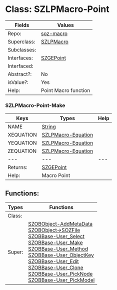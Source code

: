 
# Class:	SZLPMacro-Point

| Fields | Values |
| --------- | --------- |
| Repo: | [soz-macro](/repos/soz-macro.html) |
| Superclass: | [SZLPMacro](SZLPMacro.html) |
| Subclasses: |  |
| Interfaces: | [SZGEPoint](SZGEPoint.html) |
| Interfaced: |  |
| Abstract?: | No |
| isValue?: | Yes |
| Help: | Point Macro function |

### SZLPMacro-Point-Make

| Keys | Types | Help |
| --------- | --------- | --------- |
| NAME | [String](String.html) |  |
| XEQUATION | [SZLPMacro-Equation](SZLPMacro-Equation.html) |  |
| YEQUATION | [SZLPMacro-Equation](SZLPMacro-Equation.html) |  |
| ZEQUATION | [SZLPMacro-Equation](SZLPMacro-Equation.html) |  |
| --- | --- | --- |
| Returns: | [SZGEPoint](SZGEPoint.html) |
| Help: | Macro Point |


## Functions:

| Types | Functions |
| --------- | --------- |
| Class: |  |
| Super: | [SZOBObject-AddMetaData](SZOBObject.html) <br> [SZOBObject->SOZFile](SZOBObject.html) <br> [SZOBBase-User_Select](SZOBBase.html) <br> [SZOBBase-User_Make](SZOBBase.html) <br> [SZOBBase-User_Method](SZOBBase.html) <br> [SZOBBase-User_ObjectKey](SZOBBase.html) <br> [SZOBBase-User_Edit](SZOBBase.html) <br> [SZOBBase-User_Clone](SZOBBase.html) <br> [SZOBBase-User_PickNode](SZOBBase.html) <br> [SZOBBase-User_PickModel](SZOBBase.html) |


